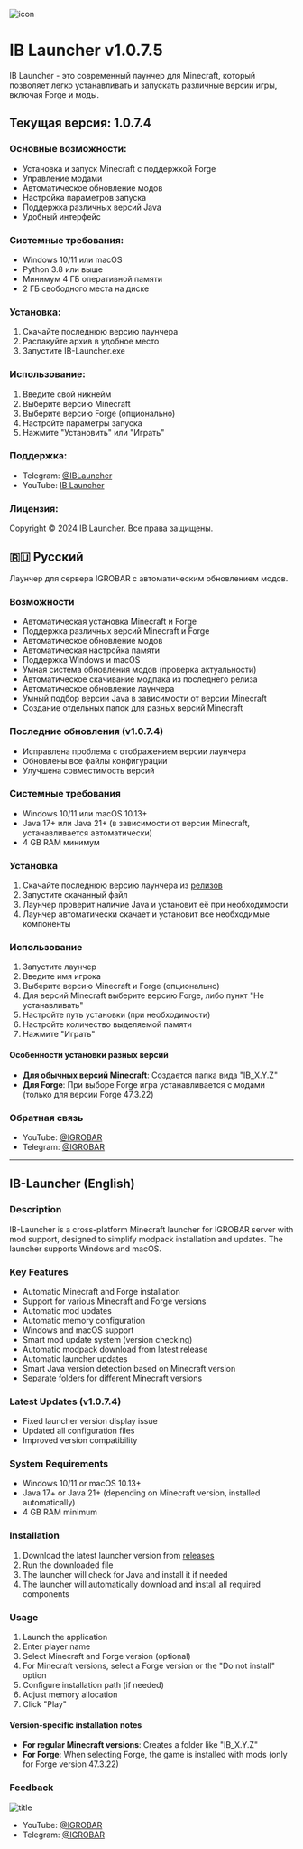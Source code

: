 ![icon](https://github.com/user-attachments/assets/e5f7129c-0a44-42cb-b3dc-bdd4c3b13faf)

# IB Launcher v1.0.7.5

IB Launcher - это современный лаунчер для Minecraft, который позволяет легко устанавливать и запускать различные версии игры, включая Forge и моды.

## Текущая версия: 1.0.7.4

### Основные возможности:
- Установка и запуск Minecraft с поддержкой Forge
- Управление модами
- Автоматическое обновление модов
- Настройка параметров запуска
- Поддержка различных версий Java
- Удобный интерфейс

### Системные требования:
- Windows 10/11 или macOS
- Python 3.8 или выше
- Минимум 4 ГБ оперативной памяти
- 2 ГБ свободного места на диске

### Установка:
1. Скачайте последнюю версию лаунчера
2. Распакуйте архив в удобное место
3. Запустите IB-Launcher.exe

### Использование:
1. Введите свой никнейм
2. Выберите версию Minecraft
3. Выберите версию Forge (опционально)
4. Настройте параметры запуска
5. Нажмите "Установить" или "Играть"

### Поддержка:
- Telegram: [@IBLauncher](https://t.me/IBLauncher)
- YouTube: [IB Launcher](https://youtube.com/@IBLauncher)

### Лицензия:
Copyright © 2024 IB Launcher. Все права защищены.

## 🇷🇺 Русский
Лаунчер для сервера IGROBAR с автоматическим обновлением модов.

### Возможности
- Автоматическая установка Minecraft и Forge
- Поддержка различных версий Minecraft и Forge
- Автоматическое обновление модов
- Автоматическая настройка памяти
- Поддержка Windows и macOS
- Умная система обновления модов (проверка актуальности)
- Автоматическое скачивание модпака из последнего релиза
- Автоматическое обновление лаунчера
- Умный подбор версии Java в зависимости от версии Minecraft
- Создание отдельных папок для разных версий Minecraft

### Последние обновления (v1.0.7.4)
- Исправлена проблема с отображением версии лаунчера
- Обновлены все файлы конфигурации
- Улучшена совместимость версий

### Системные требования
- Windows 10/11 или macOS 10.13+
- Java 17+ или Java 21+ (в зависимости от версии Minecraft, устанавливается автоматически)
- 4 GB RAM минимум

### Установка
1. Скачайте последнюю версию лаунчера из [релизов](https://github.com/mdreval/ib-launcher/releases)
2. Запустите скачанный файл
3. Лаунчер проверит наличие Java и установит её при необходимости
4. Лаунчер автоматически скачает и установит все необходимые компоненты

### Использование
1. Запустите лаунчер
2. Введите имя игрока
3. Выберите версию Minecraft и Forge (опционально)
4. Для версий Minecraft выберите версию Forge, либо пункт "Не устанавливать"
5. Настройте путь установки (при необходимости)
6. Настройте количество выделяемой памяти
7. Нажмите "Играть"

#### Особенности установки разных версий
- **Для обычных версий Minecraft**: Создается папка вида "IB_X.Y.Z"
- **Для Forge**: При выборе Forge игра устанавливается с модами (только для версии Forge 47.3.22)

### Обратная связь
- YouTube: [@IGROBAR](https://www.youtube.com/@igrobar)
- Telegram: [@IGROBAR](https://t.me/igrobar)

---

## IB-Launcher (English)

### Description
IB-Launcher is a cross-platform Minecraft launcher for IGROBAR server with mod support, designed to simplify modpack installation and updates. The launcher supports Windows and macOS.

### Key Features
- Automatic Minecraft and Forge installation
- Support for various Minecraft and Forge versions
- Automatic mod updates
- Automatic memory configuration
- Windows and macOS support
- Smart mod update system (version checking)
- Automatic modpack download from latest release
- Automatic launcher updates
- Smart Java version detection based on Minecraft version
- Separate folders for different Minecraft versions

### Latest Updates (v1.0.7.4)
- Fixed launcher version display issue
- Updated all configuration files
- Improved version compatibility

### System Requirements
- Windows 10/11 or macOS 10.13+
- Java 17+ or Java 21+ (depending on Minecraft version, installed automatically)
- 4 GB RAM minimum

### Installation
1. Download the latest launcher version from [releases](https://github.com/mdreval/ib-launcher/releases)
2. Run the downloaded file
3. The launcher will check for Java and install it if needed
4. The launcher will automatically download and install all required components

### Usage
1. Launch the application
2. Enter player name
3. Select Minecraft and Forge version (optional)
4. For Minecraft versions, select a Forge version or the "Do not install" option
5. Configure installation path (if needed)
6. Adjust memory allocation
7. Click "Play"

#### Version-specific installation notes
- **For regular Minecraft versions**: Creates a folder like "IB_X.Y.Z"
- **For Forge**: When selecting Forge, the game is installed with mods (only for Forge version 47.3.22)

### Feedback
![title](https://github.com/user-attachments/assets/942ebdc8-7696-456e-a2b9-24a646ff7f36)

- YouTube: [@IGROBAR](https://www.youtube.com/@igrobar)
- Telegram: [@IGROBAR](https://t.me/igrobar)
